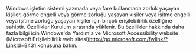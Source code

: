 <Token xmlns:xlink="http://www.w3.org/1999/xlink">Windows işletim sistemi yazmada veya fare kullanmada zorluk yaşayan kişiler, görme engelli veya görme zorluğu yaşayan kişiler veya işitme engelli veya işitme zorluğu yaşayan kişiler için birçok erişilebilirlik özelliğine sahiptir. Özellikler Kurulum sırasında yüklenir. Bu özellikler hakkında daha fazla bilgi için Windows'da Yardım'a ve <externalLink xmlns="http://ddue.schemas.microsoft.com/authoring/2003/5"><linkText>Microsoft Accessibility website (Microsoft Erişilebilirlik web sitesi)</linkText><linkUri>http://go.microsoft.com/fwlink/?LinkId=8431</linkUri></externalLink> konusuna bakın.</Token>

<!--HONumber=Jun16_HO4-->


